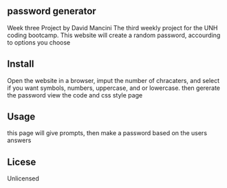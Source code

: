 <h2>password generator</h2>
Week three Project
by David Mancini 
The third weekly project for the UNH coding bootcamp. This website will create a random password, accourding to options you choose
<h2>Install</h2>
Open the website in a browser, imput the number of chracaters, and select if you want symbols, numbers, uppercase, and or lowercase. then gererate the password
view the code and css style page 

<h2>Usage</h2>
this page will give prompts, then make a password based on the users answers
<h2>Licese</h2>
Unlicensed
